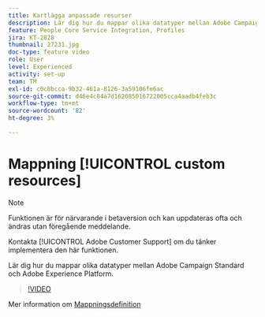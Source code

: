 ```yaml
---
title: Kartlägga anpassade resurser
description: Lär dig hur du mappar olika datatyper mellan Adobe Campaign Standard (ACS) och Adobe Experience Platform (AEP)
feature: People Core Service Integration, Profiles
jira: KT-2828
thumbnail: 27231.jpg
doc-type: feature video
role: User
level: Experienced
activity: set-up
team: TM
exl-id: c0c8bcca-9b32-461a-8126-3a59106fe6ac
source-git-commit: d46e4c84a7d162085016722005cca4aadb4feb3c
workflow-type: tm+mt
source-wordcount: '82'
ht-degree: 3%

---
```


# Mappning [!UICONTROL custom resources]

>[!NOTE]
>
>Funktionen är för närvarande i betaversion och kan uppdateras ofta och ändras utan föregående meddelande.
>
>Kontakta [!UICONTROL Adobe Customer Support] om du tänker implementera den här funktionen.

Lär dig hur du mappar olika datatyper mellan Adobe Campaign Standard och Adobe Experience Platform.

>[!VIDEO](https://video.tv.adobe.com/v/27231?quality=12&learn=on)

Mer information om [Mappningsdefinition](https://experienceleague.adobe.com/docs/campaign-standard/using/integrating-with-adobe-cloud/adobe-experience-platform/data-connector/aep-mapping-definition.html)
